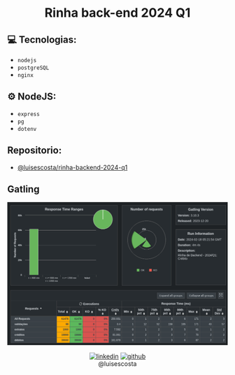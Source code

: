 <h1 align="center">
   Rinha back-end 2024 Q1
</h1>

## 💻 Tecnologias:
- `nodejs` 
- `postgreSQL`
- `nginx`

## ⚙️ NodeJS:
- `express`
- `pg`
- `dotenv`

## Repositorio:
- <a href="https://github.com/luisescosta/rinha-backend-2024-q1">@luisescosta/rinha-backend-2024-q1</a>

## Gatling
![gatling](https://raw.githubusercontent.com/luisescosta/rinha-backend-2024-q1/main/misc/img-gatling.png)

<div align="center">

[![linkedin](https://img.shields.io/badge/LinkedIn-0077B5?style=for-the-badge&logo=linkedin&logoColor=white)](https://www.linkedin.com/in/luisescosta)
[![github](https://img.shields.io/badge/GitHub-100000?style=for-the-badge&logo=github&logoColor=white)](https://github.com/luisescosta)
<br>
    @luisescosta
<div>